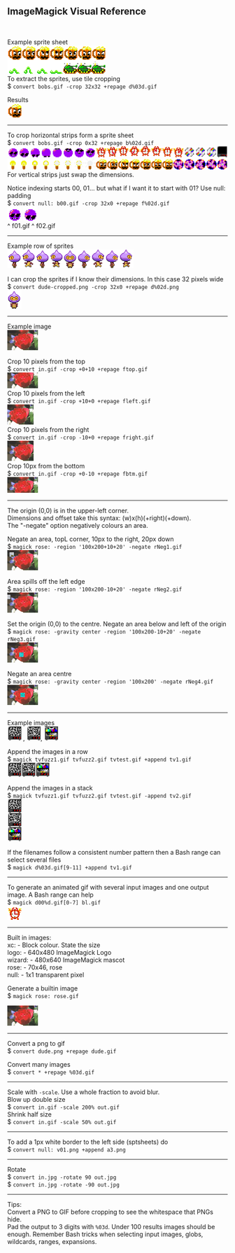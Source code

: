 ## ImageMagick Visual Reference

<br>

Example sprite sheet  
![a](images/bob2.gif)  
To extract the sprites, use tile cropping  
\$ `convert bobs.gif -crop 32x32 +repage d%03d.gif`

Results  
![a](images/c028.png)

---

To crop horizontal strips form a sprite sheet  
\$ `convert bobs.gif -crop 0x32 +repage b%02d.gif`  
![a](images/b00.png)  
![a](images/b01.png)
For vertical strips just swap the dimensions.

Notice indexing starts 00, 01... but what if I want it to start with 01? Use null: padding  
\$ `convert null: b00.gif -crop 32x0 +repage f%02d.gif`  
![a](images/f01.gif) ![a](images/f02.gif)  
^ f01.gif ^ f02.gif

---

Example row of sprites  
![a](images/dude.png)

I can crop the sprites if I know their dimensions. In this case 32 pixels wide  
\$ `convert dude-cropped.png -crop 32x0 +repage d%02d.png`  
![a](images/d04.png)

---

Example image  
![a](images/rose.gif)

Crop 10 pixels from the top  
\$ `convert in.gif -crop +0+10 +repage ftop.gif`  
![a](images/ftop.gif)  
Crop 10 pixels from the left  
\$ `convert in.gif -crop +10+0 +repage fleft.gif`  
![a](images/fleft.gif)  
Crop 10 pixels from the right  
\$ `convert in.gif -crop -10+0 +repage fright.gif`  
![a](images/fright.gif)  
Crop 10px from the bottom  
\$ `convert in.gif -crop +0-10 +repage fbtm.gif`  
![a](images/fbtm.gif)

---

The origin (0,0) is in the upper-left corner.  
Dimensions and offset take this syntax: (w)x(h)(+right)(+down).  
The "-negate" option negatively colours an area.

Negate an area, topL corner, 10px to the right, 20px down  
\$ `magick rose: -region '100x200+10+20' -negate rNeg1.gif`  
![a](images/rNeg1.gif)

Area spills off the left edge  
\$ `magick rose: -region '100x200-10+20' -negate rNeg2.gif`  
![a](images/rNeg2.gif)

Set the origin (0,0) to the centre. Negate an area below and left of the origin  
\$ `magick rose: -gravity center -region '100x200-10+20' -negate rNeg3.gif`  
![a](images/rNeg3.gif)

Negate an area centre  
\$ `magick rose: -gravity center -region '100x200' -negate rNeg4.gif`  
![a](images/rNeg4.gif)

---

Example images  
![a](images/d120.gif) , ![a](images/d121.gif), ![a](images/d131.gif)

Append the images in a row  
\$ `magick tvfuzz1.gif tvfuzz2.gif tvtest.gif +append tv1.gif`  
![a](images/tvs1.gif)

Append the images in a stack  
\$ `magick tvfuzz1.gif tvfuzz2.gif tvtest.gif -append tv2.gif`  
![a](images/tvs2.gif)

If the filenames follow a consistent number pattern then a Bash range can select several files  
\$ `magick d%03d.gif[9-11] +append tv1.gif`

---

To generate an animated gif with several input images and one output image. A Bash range can help  
\$ `magick d00%d.gif[0-7] bl.gif`  
![a](images/ac.gif)

---

Built in images:  
xc: - Block colour. State the size  
logo: - 640x480 ImageMagick Logo  
wizard: - 480x640 ImageMagick mascot  
rose: - 70x46, rose  
null: - 1x1 transparent pixel

Generate a builtin image  
\$ `magick rose: rose.gif`

![a](images/rose.gif)

---

Convert a png to gif  
\$ `convert dude.png +repage dude.gif`

Convert many images  
\$ `convert * +repage %03d.gif`

---

Scale with `-scale`. Use a whole fraction to avoid blur.  
Blow up double size  
\$ `convert in.gif -scale 200% out.gif`  
Shrink half size  
\$ `convert in.gif -scale 50% out.gif`

---

To add a 1px white border to the left side (sptsheets) do  
\$ `convert null: v01.png +append a3.png`

---

Rotate  
\$ `convert in.jpg -rotate 90 out.jpg`  
\$ `convert in.jpg -rotate -90 out.jpg`

---

Tips:  
Convert a PNG to GIF before cropping to see the whitespace that PNGs hide.  
Pad the output to 3 digits with `%03d`. Under 100 results images should be enough.
Remember Bash tricks when selecting input images, globs, wildcards, ranges, expansions.
